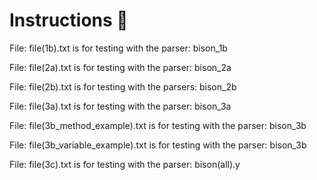 # Instructions 📓

File:  file(1b).txt is for testing with the parser:  bison_1b <br>

File:  file(2a).txt is for testing with the parser:  bison_2a

File:  file(2b).txt is for testing with the parsers:  bison_2b

File:  file(3a).txt is for testing with the parser:  bison_3a

File:  file(3b_method_example).txt is for testing with the parser:  bison_3b

File:  file(3b_variable_example).txt is for testing with the parser:  bison_3b

File:  file(3c).txt  is for testing with the parser:   bison(all).y

<br><br>


